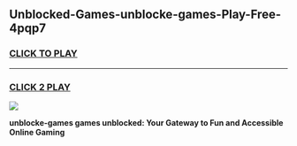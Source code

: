 
## Unblocked-Games-unblocke-games-Play-Free-4pqp7
<h3>
<a href="https://premium76.site?title=unblocke-games&ref=15A">CLICK TO PLAY</a></h3>
<hr>

<h3>
<a href="https://premium76.site?title=unblocke-games&ref=15A">CLICK 2 PLAY</a>
  
</h3>

<a href="https://premium76.site?title=unblocke-games&ref=15A"><img src="https://clearcache.store/games.png"></a>


**unblocke-games games unblocked: Your Gateway to Fun and Accessible Online Gaming**
